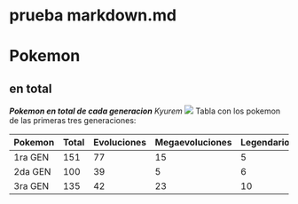 # prueba markdown.md
# Pokemon
## en total
**_Pokemon en total de cada generacion_**
_Kyurem_
![](https://vignette.wikia.nocookie.net/es.pokemon/images/f/f0/Kyurem.png/revision/latest?cb=20160510085327)
Tabla con los pokemon de las primeras tres generaciones:

| Pokemon | Total | Evoluciones | Megaevoluciones | Legendarios |
|---------|-------|-------------|-----------------|-------------|
| 1ra GEN | 151   | 77          | 15              | 5           |
| 2da GEN | 100   | 39          | 5               | 6           |
| 3ra GEN | 135   | 42          | 23              | 10          |
